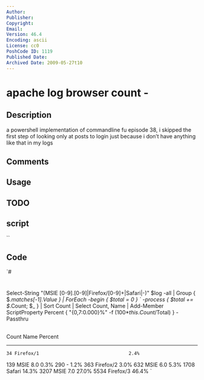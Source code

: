 ```yaml
---
Author: 
Publisher: 
Copyright: 
Email: 
Version: 46.4
Encoding: ascii
License: cc0
PoshCode ID: 1119
Published Date: 
Archived Date: 2009-05-27t10
---
```


# apache log browser count - 

## Description

a powershell implementation of commandline fu episode 38, i skipped the first step of looking only at posts to login just because i don’t have anything like that in my logs

## Comments



## Usage



## TODO



## script

``

## Code

`#
 #
 Select-String "(MSIE [0-9]\.[0-9]|Firefox\/[0-9]+|Safari|-)" $log -all |
 Group  { $_.matches[-1].Value } | 
 ForEach -begin   { $total = 0 } `
 	-process { $total += $_.Count; $_ } | 
 Sort Count | Select Count, Name |
 Add-Member ScriptProperty Percent { "{0,7:0.000}%" -f (100*$this.Count/$Total) } -Passthru
 
 ##
 
 
 Count Name                                    Percent
 ----- ----                                    -------
    34 Firefox/1                                 2.4% 
   139 MSIE 8.0                                  0.3% 
   290 -                                         1.2% 
   363 Firefox/2                                 3.0% 
   632 MSIE 6.0                                  5.3% 
  1708 Safari                                   14.3%
  3207 MSIE 7.0                                 27.0%
  5534 Firefox/3                                46.4%
`

